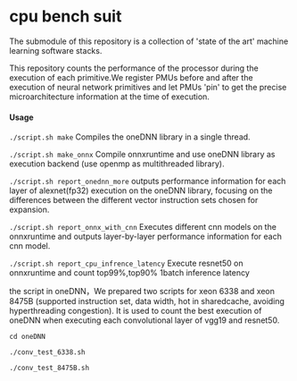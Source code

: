 # cpu bench suit

The submodule of this repository is a collection of 'state of the art' machine learning software stacks.

This repository counts the performance of the processor during the execution of each primitive.We register PMUs before and after the execution of neural network primitives and let PMUs 'pin' to get the precise microarchitecture information at the time of execution.

#### Usage

`./script.sh make` Compiles the oneDNN library in a single thread.

`./script.sh make_onnx` Compile onnxruntime and use oneDNN library as execution backend (use openmp as multithreaded library).

`./script.sh report_onednn_more` outputs performance information for each layer of alexnet(fp32) execution on the oneDNN library, focusing on the differences between the different vector instruction sets chosen for expansion.

`./script.sh report_onnx_with_cnn` Executes different cnn models on the onnxruntime and outputs layer-by-layer performance information for each cnn model.

`./script.sh report_cpu_infrence_latency` Execute resnet50 on onnxruntime and count top99%,top90% 1batch inference latency

the script in oneDNN，We prepared two scripts for xeon 6338 and xeon 8475B (supported instruction set, data width, hot in sharedcache, avoiding hyperthreading congestion). It is used to count the best execution of oneDNN when executing each convolutional layer of vgg19 and resnet50.

`cd oneDNN`

`./conv_test_6338.sh`

`./conv_test_8475B.sh`
